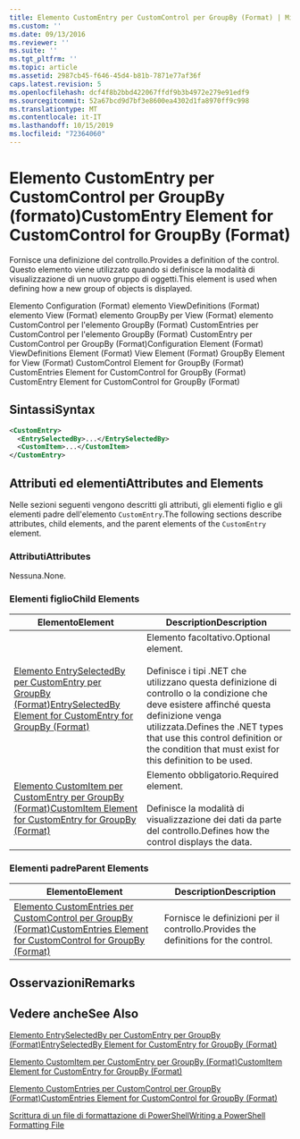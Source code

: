 ```yaml
---
title: Elemento CustomEntry per CustomControl per GroupBy (Format) | Microsoft Docs
ms.custom: ''
ms.date: 09/13/2016
ms.reviewer: ''
ms.suite: ''
ms.tgt_pltfrm: ''
ms.topic: article
ms.assetid: 2987cb45-f646-45d4-b81b-7871e77af36f
caps.latest.revision: 5
ms.openlocfilehash: dcf4f8b2bbd422067ffdf9b3b4972e279e91edf9
ms.sourcegitcommit: 52a67bcd9d7bf3e8600ea4302d1fa8970ff9c998
ms.translationtype: MT
ms.contentlocale: it-IT
ms.lasthandoff: 10/15/2019
ms.locfileid: "72364060"
---
```

# <a name="customentry-element-for-customcontrol-for-groupby-format"></a><span data-ttu-id="3f3e6-102">Elemento CustomEntry per CustomControl per GroupBy (formato)</span><span class="sxs-lookup"><span data-stu-id="3f3e6-102">CustomEntry Element for CustomControl for GroupBy (Format)</span></span>

<span data-ttu-id="3f3e6-103">Fornisce una definizione del controllo.</span><span class="sxs-lookup"><span data-stu-id="3f3e6-103">Provides a definition of the control.</span></span> <span data-ttu-id="3f3e6-104">Questo elemento viene utilizzato quando si definisce la modalità di visualizzazione di un nuovo gruppo di oggetti.</span><span class="sxs-lookup"><span data-stu-id="3f3e6-104">This element is used when defining how a new group of objects is displayed.</span></span>

<span data-ttu-id="3f3e6-105">Elemento Configuration (Format) elemento ViewDefinitions (Format) elemento View (Format) elemento GroupBy per View (Format) elemento CustomControl per l'elemento GroupBy (Format) CustomEntries per CustomControl per l'elemento GroupBy (Format) CustomEntry per CustomControl per GroupBy (Format)</span><span class="sxs-lookup"><span data-stu-id="3f3e6-105">Configuration Element (Format) ViewDefinitions Element (Format) View Element (Format) GroupBy Element for View (Format) CustomControl Element for GroupBy (Format) CustomEntries Element for CustomControl for GroupBy (Format) CustomEntry Element for CustomControl for GroupBy (Format)</span></span>

## <a name="syntax"></a><span data-ttu-id="3f3e6-106">Sintassi</span><span class="sxs-lookup"><span data-stu-id="3f3e6-106">Syntax</span></span>

```xml
<CustomEntry>
  <EntrySelectedBy>...</EntrySelectedBy>
  <CustomItem>...</CustomItem>
</CustomEntry>
```

## <a name="attributes-and-elements"></a><span data-ttu-id="3f3e6-107">Attributi ed elementi</span><span class="sxs-lookup"><span data-stu-id="3f3e6-107">Attributes and Elements</span></span>

<span data-ttu-id="3f3e6-108">Nelle sezioni seguenti vengono descritti gli attributi, gli elementi figlio e gli elementi padre dell'elemento `CustomEntry`.</span><span class="sxs-lookup"><span data-stu-id="3f3e6-108">The following sections describe attributes, child elements, and the parent elements of the `CustomEntry` element.</span></span>

### <a name="attributes"></a><span data-ttu-id="3f3e6-109">Attributi</span><span class="sxs-lookup"><span data-stu-id="3f3e6-109">Attributes</span></span>

<span data-ttu-id="3f3e6-110">Nessuna.</span><span class="sxs-lookup"><span data-stu-id="3f3e6-110">None.</span></span>

### <a name="child-elements"></a><span data-ttu-id="3f3e6-111">Elementi figlio</span><span class="sxs-lookup"><span data-stu-id="3f3e6-111">Child Elements</span></span>

|<span data-ttu-id="3f3e6-112">Elemento</span><span class="sxs-lookup"><span data-stu-id="3f3e6-112">Element</span></span>|<span data-ttu-id="3f3e6-113">Description</span><span class="sxs-lookup"><span data-stu-id="3f3e6-113">Description</span></span>|
|-------------|-----------------|
|[<span data-ttu-id="3f3e6-114">Elemento EntrySelectedBy per CustomEntry per GroupBy (Format)</span><span class="sxs-lookup"><span data-stu-id="3f3e6-114">EntrySelectedBy Element for CustomEntry for GroupBy (Format)</span></span>](./entryselectedby-element-for-customentry-for-groupby-format.md)|<span data-ttu-id="3f3e6-115">Elemento facoltativo.</span><span class="sxs-lookup"><span data-stu-id="3f3e6-115">Optional element.</span></span><br /><br /> <span data-ttu-id="3f3e6-116">Definisce i tipi .NET che utilizzano questa definizione di controllo o la condizione che deve esistere affinché questa definizione venga utilizzata.</span><span class="sxs-lookup"><span data-stu-id="3f3e6-116">Defines the .NET types that use this control definition or the condition that must exist for this definition to be used.</span></span>|
|[<span data-ttu-id="3f3e6-117">Elemento CustomItem per CustomEntry per GroupBy (Format)</span><span class="sxs-lookup"><span data-stu-id="3f3e6-117">CustomItem Element for CustomEntry for GroupBy (Format)</span></span>](./customitem-element-for-customentry-for-groupby-format.md)|<span data-ttu-id="3f3e6-118">Elemento obbligatorio.</span><span class="sxs-lookup"><span data-stu-id="3f3e6-118">Required element.</span></span><br /><br /> <span data-ttu-id="3f3e6-119">Definisce la modalità di visualizzazione dei dati da parte del controllo.</span><span class="sxs-lookup"><span data-stu-id="3f3e6-119">Defines how the control displays the data.</span></span>|

### <a name="parent-elements"></a><span data-ttu-id="3f3e6-120">Elementi padre</span><span class="sxs-lookup"><span data-stu-id="3f3e6-120">Parent Elements</span></span>

|<span data-ttu-id="3f3e6-121">Elemento</span><span class="sxs-lookup"><span data-stu-id="3f3e6-121">Element</span></span>|<span data-ttu-id="3f3e6-122">Description</span><span class="sxs-lookup"><span data-stu-id="3f3e6-122">Description</span></span>|
|-------------|-----------------|
|[<span data-ttu-id="3f3e6-123">Elemento CustomEntries per CustomControl per GroupBy (Format)</span><span class="sxs-lookup"><span data-stu-id="3f3e6-123">CustomEntries Element for CustomControl for GroupBy (Format)</span></span>](./customentries-element-for-customcontrol-for-groupby-format.md)|<span data-ttu-id="3f3e6-124">Fornisce le definizioni per il controllo.</span><span class="sxs-lookup"><span data-stu-id="3f3e6-124">Provides the definitions for the control.</span></span>|

## <a name="remarks"></a><span data-ttu-id="3f3e6-125">Osservazioni</span><span class="sxs-lookup"><span data-stu-id="3f3e6-125">Remarks</span></span>

## <a name="see-also"></a><span data-ttu-id="3f3e6-126">Vedere anche</span><span class="sxs-lookup"><span data-stu-id="3f3e6-126">See Also</span></span>

[<span data-ttu-id="3f3e6-127">Elemento EntrySelectedBy per CustomEntry per GroupBy (Format)</span><span class="sxs-lookup"><span data-stu-id="3f3e6-127">EntrySelectedBy Element for CustomEntry for GroupBy (Format)</span></span>](./entryselectedby-element-for-customentry-for-groupby-format.md)

[<span data-ttu-id="3f3e6-128">Elemento CustomItem per CustomEntry per GroupBy (Format)</span><span class="sxs-lookup"><span data-stu-id="3f3e6-128">CustomItem Element for CustomEntry for GroupBy (Format)</span></span>](./customitem-element-for-customentry-for-groupby-format.md)

[<span data-ttu-id="3f3e6-129">Elemento CustomEntries per CustomControl per GroupBy (Format)</span><span class="sxs-lookup"><span data-stu-id="3f3e6-129">CustomEntries Element for CustomControl for GroupBy (Format)</span></span>](./customentries-element-for-customcontrol-for-groupby-format.md)

[<span data-ttu-id="3f3e6-130">Scrittura di un file di formattazione di PowerShell</span><span class="sxs-lookup"><span data-stu-id="3f3e6-130">Writing a PowerShell Formatting File</span></span>](./writing-a-powershell-formatting-file.md)
